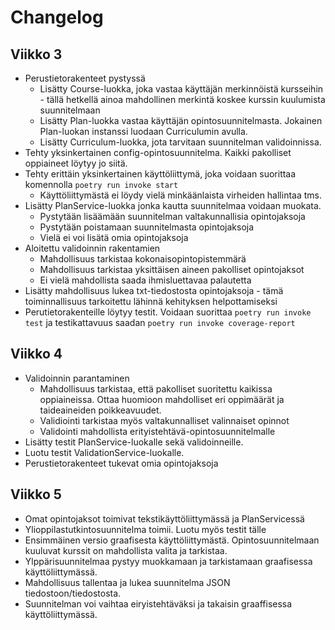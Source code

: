 # Changelog

## Viikko 3

- Perustietorakenteet pystyssä
    - Lisätty Course-luokka, joka vastaa käyttäjän merkinnöistä kursseihin - tällä hetkellä ainoa mahdollinen merkintä koskee kurssin kuulumista suunnitelmaan
    - Lisätty Plan-luokka vastaa käyttäjän opintosuunnitelmasta. Jokainen Plan-luokan instanssi luodaan Curriculumin avulla.
    - Lisätty Curriculum-luokka, jota tarvitaan suunnitelman validoinnissa.
- Tehty yksinkertainen config-opintosuunnitelma. Kaikki pakolliset oppiaineet löytyy jo siitä.
- Tehty erittäin yksinkertainen käyttöliittymä, joka voidaan suorittaa komennolla `poetry run invoke start`
    - Käyttöliittymästä ei löydy vielä minkäänlaista virheiden hallintaa tms.
- Lisätty PlanService-luokka jonka kautta suunnitelmaa voidaan muokata.
    - Pystytään lisäämään suunnitelman valtakunnallisia opintojaksoja
    - Pystytään poistamaan suunnitelmasta opintojaksoja
    - Vielä ei voi lisätä omia opintojaksoja
- Aloitettu validoinnin rakentamien
    - Mahdollisuus tarkistaa kokonaisopintopistemmärä
    - Mahdollisuus tarkistaa yksittäisen aineen pakolliset opintojaksot
    - Ei vielä mahdollista saada ihmisluettavaa palautetta
- Lisätty mahdollisuus lukea txt-tiedostosta opintojaksoja - tämä toiminnallisuus tarkoitettu lähinnä kehityksen helpottamiseksi 
- Perutietorakenteille löytyy testit. Voidaan suorittaa `poetry run invoke test` ja testikattavuus saadan `poetry run invoke coverage-report`

## Viikko 4

- Validoinnin parantaminen
    - Mahdollisuus tarkistaa, että pakolliset suoritettu kaikissa oppiaineissa. Ottaa huomioon mahdolliset eri oppimäärät ja taideaineiden poikkeavuudet.
    - Validiointi tarkistaa myös valtakunnalliset valinnaiset opinnot
    - Validointi mahdollista erityistehtävä-opintosuunnitelmalle
- Lisätty testit PlanService-luokalle sekä validoinneille.
- Luotu testit ValidationService-luokalle.
- Perustietorakenteet tukevat omia opintojaksoja

## Viikko 5

- Omat opintojaksot toimivat tekstikäyttöliittymässä ja PlanServicessä
- Ylioppilastutkintosuunnitelma toimii. Luotu myös testit tälle
- Ensimmäinen versio graafisesta käyttöliittymästä. Opintosuunnitelmaan kuuluvat kurssit on mahdollista valita ja tarkistaa. 
- Ylppärisuunnitelmaa pystyy muokkamaan ja tarkistamaan graafisessa käyttöliittymässä.
- Mahdollisuus tallentaa ja lukea suunnitelma JSON tiedostoon/tiedostosta.
- Suunnitelman voi vaihtaa eiryistehtäväksi ja takaisin graaffisessa käyttöliittymässä.